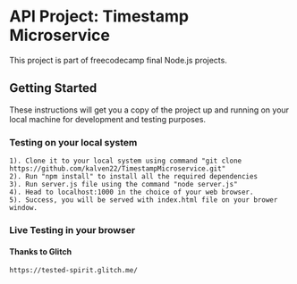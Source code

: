 # API Project: Timestamp Microservice

This project is part of freecodecamp final Node.js projects.

## Getting Started

These instructions will get you a copy of the project up and running on your local machine for development and testing purposes.

### Testing on your local system

```
1). Clone it to your local system using command "git clone https://github.com/kalven22/TimestampMicroservice.git"
2). Run "npm install" to install all the required dependencies
3). Run server.js file using the command "node server.js"
4). Head to localhost:1000 in the choice of your web browser.
5). Success, you will be served with index.html file on your brower window. 
```
### Live Testing in your browser 
#### Thanks to Glitch
```
https://tested-spirit.glitch.me/
```
